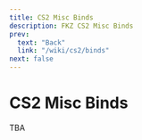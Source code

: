 ```yaml
---
title: CS2 Misc Binds
description: FKZ CS2 Misc Binds
prev:
  text: "Back"
  link: "/wiki/cs2/binds"
next: false
---
```


# CS2 Misc Binds

TBA
